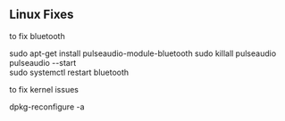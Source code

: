 ## Linux Fixes

to fix bluetooth

sudo apt-get install pulseaudio-module-bluetooth
sudo killall pulseaudio
pulseaudio --start    
sudo systemctl restart bluetooth

to fix kernel issues

dpkg-reconfigure -a


